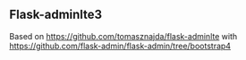 Flask-adminlte3 
---

Based on https://github.com/tomasznajda/flask-adminlte with https://github.com/flask-admin/flask-admin/tree/bootstrap4
